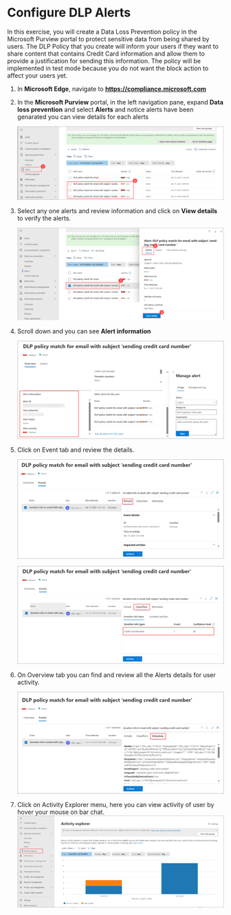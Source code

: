 # Configure DLP Alerts

In this exercise, you will create a Data Loss Prevention policy in the Microsoft Purview portal to protect sensitive data from being shared by users. The DLP Policy that you create will inform your users if they want to share content that contains Credit Card information and allow them to provide a justification for sending this information. The policy will be implemented in test mode because you do not want the block action to affect your users yet.


1. In **Microsoft Edge**, navigate to **https://compliance.microsoft.com** 

1. In the **Microsoft Purview** portal, in the left navigation pane, expand **Data loss prevention** and select **Alerts** and notice alerts have been genarated you can view details for each alerts

   ![](../media/cc19.png)

1. Select any one alerts and review information and click on **View details** to verify the alerts.

     ![](../media/cc20.png)

1. Scroll down and you can see **Alert information**


   ![](../media/cc24.png)

1. Click on Event tab and review the details.
   
   ![](../media/cc25.png)

   ![](../media/cc26.png)

1. On Overview tab you can find and review all the Alerts details for user activity.

   ![](../media/cc27.png)

1. Click on Activity Explorer menu, here you can view activity of user by hover your mouse on bar chat.
   ![](../media/cc23.png)
